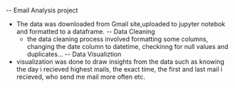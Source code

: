 -- Email Analysis project
* The data was downloaded from Gmail site,uploaded to jupyter notebok and formatted to a dataframe.
-- Data Cleaning
  * the data cleaning process involved formatting some columns, changing the date column to datetime, checkinng for null values and duplicates...
-- Data Visualiztion
* visualization was done to draw insights from the data such as knowing the day i recieved highest mails, the exact time, the first and last mail i recieved, who send me mail more often etc.
